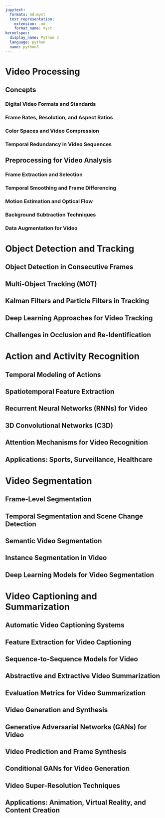 ```yaml
---
jupytext:
  formats: md:myst
  text_representation:
    extension: .md
    format_name: myst
kernelspec:
  display_name: Python 3
  language: python
  name: python3
---
```

# Video Processing
## Concepts
### Digital Video Formats and Standards
### Frame Rates, Resolution, and Aspect Ratios
### Color Spaces and Video Compression
### Temporal Redundancy in Video Sequences

## Preprocessing for Video Analysis
### Frame Extraction and Selection
### Temporal Smoothing and Frame Differencing
### Motion Estimation and Optical Flow
### Background Subtraction Techniques
### Data Augmentation for Video

# Object Detection and Tracking
## Object Detection in Consecutive Frames
## Multi-Object Tracking (MOT)
## Kalman Filters and Particle Filters in Tracking
## Deep Learning Approaches for Video Tracking
## Challenges in Occlusion and Re-Identification

# Action and Activity Recognition
## Temporal Modeling of Actions
## Spatiotemporal Feature Extraction
## Recurrent Neural Networks (RNNs) for Video
## 3D Convolutional Networks (C3D)
## Attention Mechanisms for Video Recognition
## Applications: Sports, Surveillance, Healthcare

# Video Segmentation
## Frame-Level Segmentation
## Temporal Segmentation and Scene Change Detection
## Semantic Video Segmentation
## Instance Segmentation in Video
## Deep Learning Models for Video Segmentation

# Video Captioning and Summarization
## Automatic Video Captioning Systems
## Feature Extraction for Video Captioning
## Sequence-to-Sequence Models for Video
## Abstractive and Extractive Video Summarization
## Evaluation Metrics for Video Summarization

## Video Generation and Synthesis
## Generative Adversarial Networks (GANs) for Video
## Video Prediction and Frame Synthesis
## Conditional GANs for Video Generation
## Video Super-Resolution Techniques
## Applications: Animation, Virtual Reality, and Content Creation